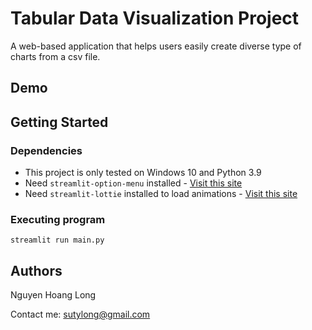 # Tabular Data Visualization Project

A web-based application that helps users easily create diverse type of charts from a csv file.

## Demo

## Getting Started

### Dependencies

- This project is only tested on Windows 10 and Python 3.9
- Need `streamlit-option-menu` installed - [Visit this site](https://github.com/victoryhb/streamlit-option-menu)
- Need `streamlit-lottie` installed to load animations - [Visit this site](https://github.com/andfanilo/streamlit-lottie)

### Executing program

```
streamlit run main.py
```

## Authors

Nguyen Hoang Long

Contact me: sutylong@gmail.com
